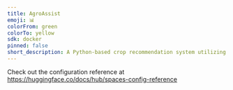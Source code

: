 ```yaml
---
title: AgroAssist
emoji: 📊
colorFrom: green
colorTo: yellow
sdk: docker
pinned: false
short_description: A Python-based crop recommendation system utilizing ml
---
```


Check out the configuration reference at https://huggingface.co/docs/hub/spaces-config-reference
